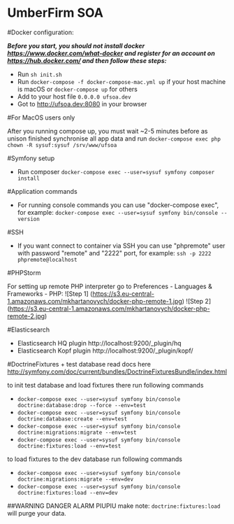 UmberFirm SOA
=====

#Docker configuration:

***Before you start, you should not install docker https://www.docker.com/what-docker
and register for an account on https://hub.docker.com/ and then follow these steps:***

* Run `sh init.sh`
* Run `docker-compose -f docker-compose-mac.yml up` if your host machine is macOS or `docker-compose up` for others
* Add to your host file `0.0.0.0 ufsoa.dev`
* Got to http://ufsoa.dev:8080 in your browser

#For MacOS users only

After you running compose up, you must wait ~2-5 minutes before as unison finished synchronise all app data and run `docker-compose exec php chown -R sysuf:sysuf /srv/www/ufsoa`

#Symfony setup

* Run composer `docker-compose exec --user=sysuf symfony composer install`

#Application commands

* For running console commands you can use "docker-compose exec", for example: `docker-compose exec --user=sysuf symfony bin/console --version`

#SSH

* If you want connect to container via SSH you can use "phpremote" user with password "remote" and "2222" port, for example: `ssh -p 2222 phpremote@localhost`

#PHPStorm

For setting up remote PHP interpreter go to Preferences - Languages & Frameworks - PHP:
![Step 1]
(https://s3.eu-central-1.amazonaws.com/mkhartanovych/docker-php-remote-1.jpg)
![Step 2]
(https://s3.eu-central-1.amazonaws.com/mkhartanovych/docker-php-remote-2.jpg)

#Elasticsearch

* Elasticsearch HQ plugin http://localhost:9200/_plugin/hq
* Elasticsearch Kopf plugin http://localhost:9200/_plugin/kopf/

#DoctrineFixtures + test database
read docs here http://symfony.com/doc/current/bundles/DoctrineFixturesBundle/index.html

to init test database and load fixtures there run following commands
* `docker-compose exec --user=sysuf symfony bin/console doctrine:database:drop --force --env=test`
* `docker-compose exec --user=sysuf symfony bin/console doctrine:database:create --env=test`
* `docker-compose exec --user=sysuf symfony bin/console doctrine:migrations:migrate --env=test`
* `docker-compose exec --user=sysuf symfony bin/console doctrine:fixtures:load --env=test`

to load fixtures to the dev database run following commands
* `docker-compose exec --user=sysuf symfony bin/console doctrine:migrations:migrate --env=dev`
* `docker-compose exec --user=sysuf symfony bin/console doctrine:fixtures:load --env=dev`

##WARNING DANGER ALARM PIUPIU 
make note: `doctrine:fixtures:load` will purge your data.